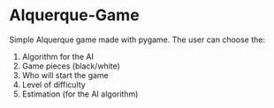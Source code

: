 # Alquerque-Game

Simple Alquerque game made with pygame. 
The user can choose the:
   1. Algorithm for the AI
   2. Game pieces (black/white)
   3. Who will start the game
   4. Level of difficulty
   5. Estimation (for the AI algorithm)


